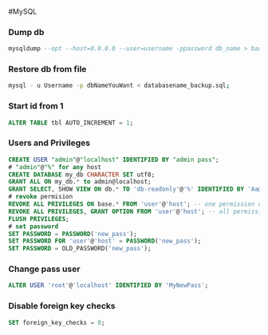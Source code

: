 #MySQL
### Dump db
``` sql
mysqldump --opt --host=0.0.0.0 --user=username -ppassword db_name > backupDB/XXX.sql
```

### Restore db from file
```bash
mysql - u Username -p dbNameYouWant < databasename_backup.sql;
```

### Start id from 1
``` sql
ALTER TABLE tbl AUTO_INCREMENT = 1;
```
### Users and Privileges
``` sql
CREATE USER "admin"@"localhost" IDENTIFIED BY "admin pass";
# "admin"@"%" for any host
CREATE DATABASE my_db CHARACTER SET utf8;
GRANT ALL ON my_db.* to admin@localhost;
GRANT SELECT, SHOW VIEW ON db.* TO 'db-readonly'@'%' IDENTIFIED BY 'Aa@123456' REQUIRE SSL;
# revoke permision
REVOKE ALL PRIVILEGES ON base.* FROM 'user'@'host'; -- one permission only
REVOKE ALL PRIVILEGES, GRANT OPTION FROM 'user'@'host'; -- all permissions
FLUSH PRIVILEGES;
# set password
SET PASSWORD = PASSWORD('new_pass');
SET PASSWORD FOR 'user'@'host' = PASSWORD('new_pass');
SET PASSWORD = OLD_PASSWORD('new_pass');
```
### Change pass user
``` sql
ALTER USER 'root'@'localhost' IDENTIFIED BY 'MyNewPass';
```
### Disable foreign key checks
``` sql
SET foreign_key_checks = 0;
```